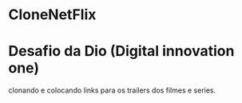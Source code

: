 # **CloneNetFlix**

# Desafio da Dio (Digital innovation one)

clonando e colocando links para os trailers dos filmes e series.
